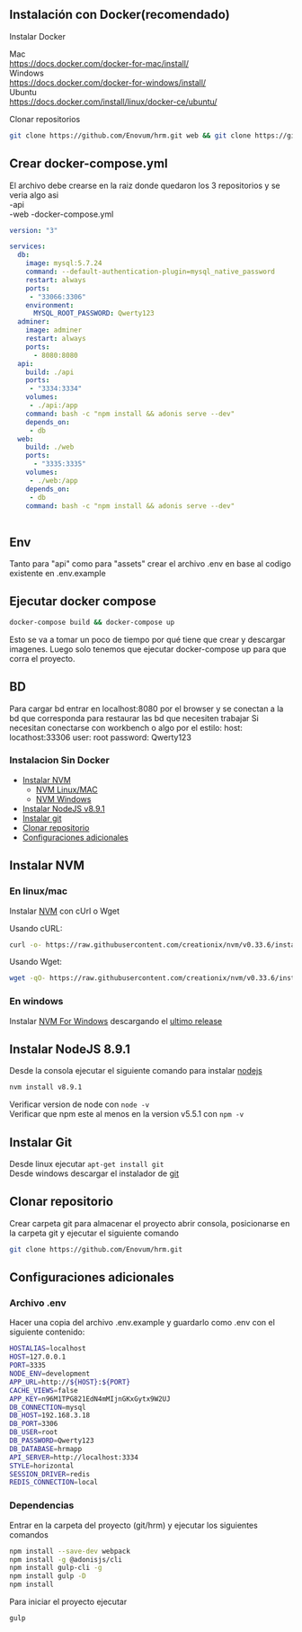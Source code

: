 ## Instalación con Docker(recomendado)

Instalar Docker

  Mac  
    https://docs.docker.com/docker-for-mac/install/  
  Windows  
    https://docs.docker.com/docker-for-windows/install/  
  Ubuntu  
    https://docs.docker.com/install/linux/docker-ce/ubuntu/  

Clonar repositorios

```bash
git clone https://github.com/Enovum/hrm.git web && git clone https://github.com/Enovum/api.git
```

## Crear docker-compose.yml
El archivo debe crearse en la raiz donde quedaron los 3 repositorios y se veria algo asi  
-api    
-web
-docker-compose.yml  
```yml
version: "3"

services:
  db:
    image: mysql:5.7.24
    command: --default-authentication-plugin=mysql_native_password
    restart: always
    ports:
     - "33066:3306"
    environment:
      MYSQL_ROOT_PASSWORD: Qwerty123
  adminer:
    image: adminer
    restart: always
    ports:
      - 8080:8080
  api:
    build: ./api
    ports:
     - "3334:3334"
    volumes:
     - ./api:/app
    command: bash -c "npm install && adonis serve --dev"
    depends_on:
     - db
  web:
    build: ./web
    ports:
      - "3335:3335"
    volumes:
     - ./web:/app
    depends_on:
     - db
    command: bash -c "npm install && adonis serve --dev"
    
```
## Env

   Tanto para "api" como para "assets" crear el archivo .env en base al codigo existente en .env.example  
   
## Ejecutar docker compose

```bash
docker-compose build && docker-compose up
```
Esto se va a tomar un poco de tiempo por qué tiene que crear y descargar imagenes. Luego solo tenemos que ejecutar docker-compose up para que corra el proyecto.


## BD 
Para cargar bd entrar en localhost:8080 por el browser y se conectan a la bd que corresponda para restaurar las bd que necesiten trabajar
Si necesitan conectarse con workbench o algo por el estilo:
host: locathost:33306 
user: root 
password: Qwerty123

### Instalacion Sin Docker
 
  - [Instalar NVM](#instalar-nvm) 
    - [NVM Linux/MAC](#en-linuxmac)
    - [NVM Windows](#en-windows)
  - [Instalar NodeJS v8.9.1](#instalar-nodejs-891) 
  - [Instalar git](#instalar-git)
  - [Clonar repositorio](#clonar-repositorio)  
  - [Configuraciones adicionales](#configuraciones-adicionales)

## Instalar NVM

### En linux/mac 
Instalar [NVM](https://github.com/creationix/nvm) con cUrl o Wget

Usando cURL:
```bash
curl -o- https://raw.githubusercontent.com/creationix/nvm/v0.33.6/install.sh | bash
```
Usando Wget:
```bash
wget -qO- https://raw.githubusercontent.com/creationix/nvm/v0.33.6/install.sh | bash
```

### En windows 
Instalar [NVM For Windows](https://github.com/coreybutler/nvm-windows) descargando el [ultimo release](https://github.com/coreybutler/nvm/releases)


## Instalar NodeJS 8.9.1
Desde la consola ejecutar el siguiente comando para instalar [nodejs](https://nodejs.org)
```bash
nvm install v8.9.1
```
Verificar version de node con `node -v`  
Verificar que npm este al menos en la version v5.5.1 con `npm -v`

## Instalar Git

Desde linux ejecutar `apt-get install git`  
Desde windows descargar el instalador de [git](https://git-scm.com/download/win)

## Clonar repositorio
Crear carpeta git para almacenar el proyecto abrir consola, posicionarse en la carpeta git y ejecutar el siguiente comando

```bash
git clone https://github.com/Enovum/hrm.git
```

## Configuraciones adicionales

### Archivo .env
Hacer una copia del archivo .env.example y guardarlo como .env con el siguiente contenido:

```bash
HOSTALIAS=localhost
HOST=127.0.0.1
PORT=3335
NODE_ENV=development
APP_URL=http://${HOST}:${PORT}
CACHE_VIEWS=false
APP_KEY=n96M1TPG821EdN4mMIjnGKxGytx9W2UJ
DB_CONNECTION=mysql
DB_HOST=192.168.3.18
DB_PORT=3306
DB_USER=root
DB_PASSWORD=Qwerty123
DB_DATABASE=hrmapp
API_SERVER=http://localhost:3334
STYLE=horizontal
SESSION_DRIVER=redis
REDIS_CONNECTION=local
```

### Dependencias
Entrar en la carpeta del proyecto (git/hrm) y ejecutar los siguientes comandos

```bash
npm install --save-dev webpack
npm install -g @adonisjs/cli
npm install gulp-cli -g
npm install gulp -D
npm install
```

Para iniciar el proyecto ejecutar 
```bash
gulp
```


